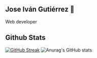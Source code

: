 ## Jose Iván Gutiérrez 👋

Web developer


## Github Stats
[![GitHub Streak](https://streak-stats.demolab.com/?user=josenimba)](https://git.io/streak-stats)
![Anurag's GitHub stats](https://github-readme-stats.vercel.app/api?username=josenimba&show_icons=true&theme=radical)
<!--
**josenimba/josenimba** is a ✨ _special_ ✨ repository because its `README.md` (this file) appears on your GitHub profile.

Here are some ideas to get you started:

- 🔭 I’m currently working on ...
- 🌱 I’m currently learning ...
- 👯 I’m looking to collaborate on ...
- 🤔 I’m looking for help with ...
- 💬 Ask me about ...
- 📫 How to reach me: ...
- 😄 Pronouns: ...
- ⚡ Fun fact: ...
-->
